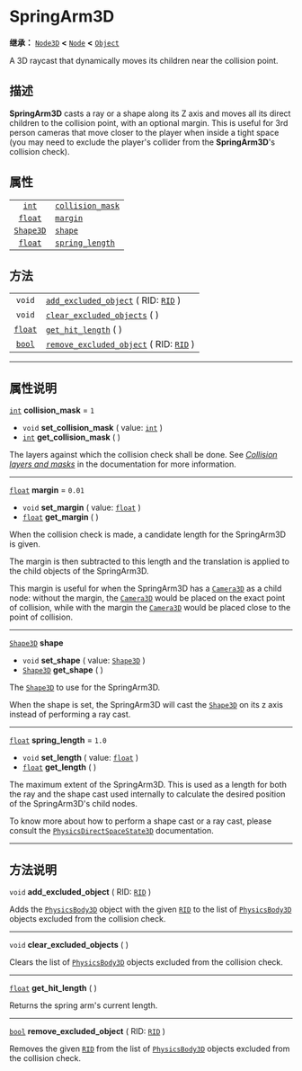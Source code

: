 <!-- ⚠ 请勿编辑本文件 ⚠ -->
<!-- 本文档使用脚本从 WeDot 引擎源码仓库生成。 -->
<!-- 生成脚本：https://github.com/WeDot-Engine/WeDot/tree/master/doc/tools/make_md.py； -->
<!-- 原文件：https://github.com/WeDot-Engine/WeDot/tree/master/doc/classes/SpringArm3D.xml。 -->

<div id="_class_springarm3d"></div>

# SpringArm3D

**继承：** [`Node3D`](class_node3d.md) **<** [`Node`](class_node.md) **<** [`Object`](class_object.md)

A 3D raycast that dynamically moves its children near the collision point.

## 描述

**SpringArm3D** casts a ray or a shape along its Z axis and moves all its direct children to the collision point, with an optional margin. This is useful for 3rd person cameras that move closer to the player when inside a tight space (you may need to exclude the player's collider from the **SpringArm3D**'s collision check).

## 属性

|||
|:-:|:--|
| [`int`](class_int.md)         | [`collision_mask`](class_springarm3d.md#class_springarm3d_property_collision_mask) | ``1``    |
| [`float`](class_float.md)     | [`margin`](class_springarm3d.md#class_springarm3d_property_margin)                 | ``0.01`` |
| [`Shape3D`](class_shape3d.md) | [`shape`](class_springarm3d.md#class_springarm3d_property_shape)                   |          |
| [`float`](class_float.md)     | [`spring_length`](class_springarm3d.md#class_springarm3d_property_spring_length)   | ``1.0``  |

## 方法

|||
|:-:|:--|
| `void`                    | [`add_excluded_object`](class_springarm3d.md#class_springarm3d_method_add_excluded_object) ( RID: [`RID`](class_rid.md) )       |
| `void`                    | [`clear_excluded_objects`](class_springarm3d.md#class_springarm3d_method_clear_excluded_objects) ( )                            |
| [`float`](class_float.md) | [`get_hit_length`](class_springarm3d.md#class_springarm3d_method_get_hit_length) ( )                                            |
| [`bool`](class_bool.md)   | [`remove_excluded_object`](class_springarm3d.md#class_springarm3d_method_remove_excluded_object) ( RID: [`RID`](class_rid.md) ) |

<!-- rst-class:: classref-section-separator -->

---

## 属性说明

<div id="_class_springarm3d_property_collision_mask"></div>

[`int`](class_int.md) **collision_mask** = ``1`` <div id="class_springarm3d_property_collision_mask"></div>

- `void` **set_collision_mask** ( value: [`int`](class_int.md) )
- [`int`](class_int.md) **get_collision_mask** ( )

The layers against which the collision check shall be done. See [*Collision layers and masks*](../tutorials/physics/physics_introduction.md#collision-layers-and-masks) in the documentation for more information.

<!-- rst-class:: classref-item-separator -->

---

<div id="_class_springarm3d_property_margin"></div>

[`float`](class_float.md) **margin** = ``0.01`` <div id="class_springarm3d_property_margin"></div>

- `void` **set_margin** ( value: [`float`](class_float.md) )
- [`float`](class_float.md) **get_margin** ( )

When the collision check is made, a candidate length for the SpringArm3D is given.

The margin is then subtracted to this length and the translation is applied to the child objects of the SpringArm3D.

This margin is useful for when the SpringArm3D has a [`Camera3D`](class_camera3d.md) as a child node: without the margin, the [`Camera3D`](class_camera3d.md) would be placed on the exact point of collision, while with the margin the [`Camera3D`](class_camera3d.md) would be placed close to the point of collision.

<!-- rst-class:: classref-item-separator -->

---

<div id="_class_springarm3d_property_shape"></div>

[`Shape3D`](class_shape3d.md) **shape** <div id="class_springarm3d_property_shape"></div>

- `void` **set_shape** ( value: [`Shape3D`](class_shape3d.md) )
- [`Shape3D`](class_shape3d.md) **get_shape** ( )

The [`Shape3D`](class_shape3d.md) to use for the SpringArm3D.

When the shape is set, the SpringArm3D will cast the [`Shape3D`](class_shape3d.md) on its z axis instead of performing a ray cast.

<!-- rst-class:: classref-item-separator -->

---

<div id="_class_springarm3d_property_spring_length"></div>

[`float`](class_float.md) **spring_length** = ``1.0`` <div id="class_springarm3d_property_spring_length"></div>

- `void` **set_length** ( value: [`float`](class_float.md) )
- [`float`](class_float.md) **get_length** ( )

The maximum extent of the SpringArm3D. This is used as a length for both the ray and the shape cast used internally to calculate the desired position of the SpringArm3D's child nodes.

To know more about how to perform a shape cast or a ray cast, please consult the [`PhysicsDirectSpaceState3D`](class_physicsdirectspacestate3d.md) documentation.

<!-- rst-class:: classref-section-separator -->

---

## 方法说明

<div id="_class_springarm3d_method_add_excluded_object"></div>

`void` **add_excluded_object** ( RID: [`RID`](class_rid.md) )<div id="class_springarm3d_method_add_excluded_object"></div>

Adds the [`PhysicsBody3D`](class_physicsbody3d.md) object with the given [`RID`](class_rid.md) to the list of [`PhysicsBody3D`](class_physicsbody3d.md) objects excluded from the collision check.

<!-- rst-class:: classref-item-separator -->

---

<div id="_class_springarm3d_method_clear_excluded_objects"></div>

`void` **clear_excluded_objects** ( )<div id="class_springarm3d_method_clear_excluded_objects"></div>

Clears the list of [`PhysicsBody3D`](class_physicsbody3d.md) objects excluded from the collision check.

<!-- rst-class:: classref-item-separator -->

---

<div id="_class_springarm3d_method_get_hit_length"></div>

[`float`](class_float.md) **get_hit_length** ( )<div id="class_springarm3d_method_get_hit_length"></div>

Returns the spring arm's current length.

<!-- rst-class:: classref-item-separator -->

---

<div id="_class_springarm3d_method_remove_excluded_object"></div>

[`bool`](class_bool.md) **remove_excluded_object** ( RID: [`RID`](class_rid.md) )<div id="class_springarm3d_method_remove_excluded_object"></div>

Removes the given [`RID`](class_rid.md) from the list of [`PhysicsBody3D`](class_physicsbody3d.md) objects excluded from the collision check.

[^virtual]: 本方法通常需要用户覆盖才能生效。
[^const]: 本方法无副作用，不会修改该实例的任何成员变量。
[^vararg]: 本方法除了能接受在此处描述的参数外，还能够继续接受任意数量的参数。
[^constructor]: 本方法用于构造某个类型。
[^static]: 调用本方法无需实例，可直接使用类名进行调用。
[^operator]: 本方法描述的是使用本类型作为左操作数的有效运算符。
[^bitfield]: 这个值是由下列位标志构成位掩码的整数。
[^void]: 无返回值。
